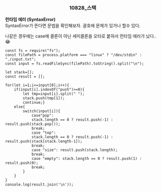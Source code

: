 <div align="center">
<h3>
10828_스택
</h3>
</div>  
 <b>런타임 에러 (SyntaxError)</b>
 <br>SyntaxError가 뜬다면 문법을 확인해보자. 괄호에 문제가 있거나 할수 있다.

나같은 경우에는 case에 콜론이 아닌 세미콜론을 오타로 붙혀서 런타임 에러가 났다.. 😂

```
const fs = require("fs");
const filePath = process.platform === "linux" ? "/dev/stdin" : "./input.txt";
const input = fs.readFileSync(filePath).toString().split("\n");

let stack=[];
const result = [];

for(let i=1;i<=input[0];i++){
    if(input[i].indexOf("push")>=0){
        let tmp=input[i].split(" ");
        stack.push(tmp[1]);
        continue;}
    else{
        switch(input[i]){
            case"pop":
            stack.length == 0 ? result.push(-1) : result.push(stack.pop());
            break;
            case "top":
            stack.length == 0 ? result.push(-1) : result.push(stack[stack.length-1]);
            break;
            case "size": result.push(stack.length);
            break;
            case "empty": stack.length == 0 ? result.push(1) : result.push(0);
            break;
        }
    }
}
console.log(result.join('\n'));

```
